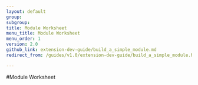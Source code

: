 ```yaml
---
layout: default
group: 
subgroup: 
title: Module Worksheet
menu_title: Module Worksheet
menu_order: 1
version: 2.0
github_link: extension-dev-guide/build_a_simple_module.md
redirect_from: /guides/v1.0/extension-dev-guide/build_a_simple_module.html

---
```


#Module Worksheet

